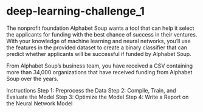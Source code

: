 # deep-learning-challenge_1

The nonprofit foundation Alphabet Soup wants a tool that can help it select the applicants for funding with the best chance of success in their ventures. With your knowledge of machine learning and neural networks, you’ll use the features in the provided dataset to create a binary classifier that can predict whether applicants will be successful if funded by Alphabet Soup.

From Alphabet Soup’s business team, you have received a CSV containing more than 34,000 organizations that have received funding from Alphabet Soup over the years. 

Instructions
Step 1: Preprocess the Data
Step 2: Compile, Train, and Evaluate the Model
Step 3: Optimize the Model
Step 4: Write a Report on the Neural Network Model
